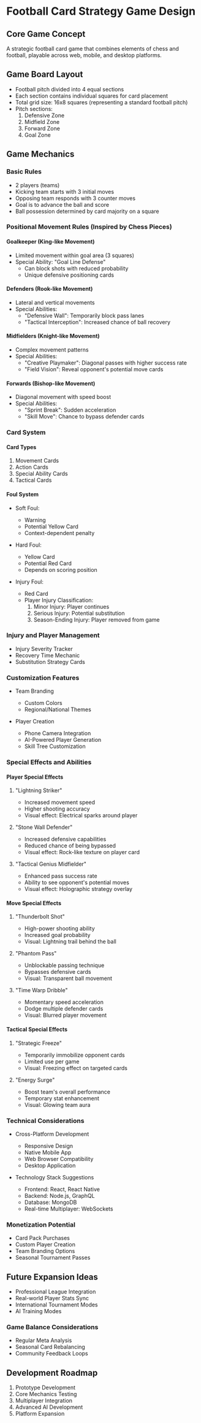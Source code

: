 # Football Card Strategy Game Design

## Core Game Concept
A strategic football card game that combines elements of chess and football, playable across web, mobile, and desktop platforms.

## Game Board Layout
- Football pitch divided into 4 equal sections
- Each section contains individual squares for card placement
- Total grid size: 16x8 squares (representing a standard football pitch)
- Pitch sections:
  1. Defensive Zone
  2. Midfield Zone
  3. Forward Zone
  4. Goal Zone

## Game Mechanics

### Basic Rules
- 2 players (teams)
- Kicking team starts with 3 initial moves
- Opposing team responds with 3 counter moves
- Goal is to advance the ball and score
- Ball possession determined by card majority on a square

### Positional Movement Rules (Inspired by Chess Pieces)

#### Goalkeeper (King-like Movement)
- Limited movement within goal area (3 squares)
- Special Ability: "Goal Line Defense"
  - Can block shots with reduced probability
  - Unique defensive positioning cards

#### Defenders (Rook-like Movement)
- Lateral and vertical movements
- Special Abilities:
  - "Defensive Wall": Temporarily block pass lanes
  - "Tactical Interception": Increased chance of ball recovery

#### Midfielders (Knight-like Movement)
- Complex movement patterns
- Special Abilities:
  - "Creative Playmaker": Diagonal passes with higher success rate
  - "Field Vision": Reveal opponent's potential move cards

#### Forwards (Bishop-like Movement)
- Diagonal movement with speed boost
- Special Abilities:
  - "Sprint Break": Sudden acceleration
  - "Skill Move": Chance to bypass defender cards

### Card System

#### Card Types
1. Movement Cards
2. Action Cards
3. Special Ability Cards
4. Tactical Cards

#### Foul System
- Soft Foul:
  - Warning
  - Potential Yellow Card
  - Context-dependent penalty

- Hard Foul:
  - Yellow Card
  - Potential Red Card
  - Depends on scoring position

- Injury Foul:
  - Red Card
  - Player Injury Classification:
    1. Minor Injury: Player continues
    2. Serious Injury: Potential substitution
    3. Season-Ending Injury: Player removed from game

### Injury and Player Management
- Injury Severity Tracker
- Recovery Time Mechanic
- Substitution Strategy Cards

### Customization Features
- Team Branding
  - Custom Colors
  - Regional/National Themes

- Player Creation
  - Phone Camera Integration
  - AI-Powered Player Generation
  - Skill Tree Customization

### Special Effects and Abilities

#### Player Special Effects
1. "Lightning Striker"
   - Increased movement speed
   - Higher shooting accuracy
   - Visual effect: Electrical sparks around player

2. "Stone Wall Defender"
   - Increased defensive capabilities
   - Reduced chance of being bypassed
   - Visual effect: Rock-like texture on player card

3. "Tactical Genius Midfielder"
   - Enhanced pass success rate
   - Ability to see opponent's potential moves
   - Visual effect: Holographic strategy overlay

#### Move Special Effects
1. "Thunderbolt Shot"
   - High-power shooting ability
   - Increased goal probability
   - Visual: Lightning trail behind the ball

2. "Phantom Pass"
   - Unblockable passing technique
   - Bypasses defensive cards
   - Visual: Transparent ball movement

3. "Time Warp Dribble"
   - Momentary speed acceleration
   - Dodge multiple defender cards
   - Visual: Blurred player movement

#### Tactical Special Effects
1. "Strategic Freeze"
   - Temporarily immobilize opponent cards
   - Limited use per game
   - Visual: Freezing effect on targeted cards

2. "Energy Surge"
   - Boost team's overall performance
   - Temporary stat enhancement
   - Visual: Glowing team aura

### Technical Considerations
- Cross-Platform Development
  - Responsive Design
  - Native Mobile App
  - Web Browser Compatibility
  - Desktop Application

- Technology Stack Suggestions
  - Frontend: React, React Native
  - Backend: Node.js, GraphQL
  - Database: MongoDB
  - Real-time Multiplayer: WebSockets

### Monetization Potential
- Card Pack Purchases
- Custom Player Creation
- Team Branding Options
- Seasonal Tournament Passes

## Future Expansion Ideas
- Professional League Integration
- Real-world Player Stats Sync
- International Tournament Modes
- AI Training Modes

### Game Balance Considerations
- Regular Meta Analysis
- Seasonal Card Rebalancing
- Community Feedback Loops

## Development Roadmap
1. Prototype Development
2. Core Mechanics Testing
3. Multiplayer Integration
4. Advanced AI Development
5. Platform Expansion
